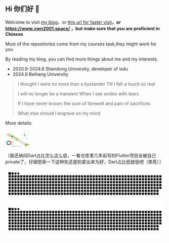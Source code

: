 ## Hi 你们好 👋

Welcome to visit [my blog](https://zwn2001.github.io/)，or [this url for faster visit](https://zwn-2001-github-io.vercel.app)**，or https://www.zwn2001.space/ ，but make sure that you are proficient in Chinese**.


Most of the  repositories come from my courses task,they might work for you


By reading my blog, you can find more things about me and my interests.

- 2020.9-2024.6 Shandong University, developer of isdu
- 2024.9 Beihang University

>I thought I were no more than a bystander Till I felt a touch so real
>
>I will no longer be a transient When I see smiles with tears
>
>If I have never known the sore of farewell and pain of sacrifices
>
>What else should I engrave on my mind


More details:

<img src="./profile-3d-contrib/profile-green-animate.svg" style="zoom:10%;" width="800px"/>

（我还纳闷Dart占比怎么这么低，一看仓库里几年前写的Flutter项目全被自己private了，仔细思索一下这种矢还是别拿出来为好，Dart占比低就低吧（笑死））

![github contribution grid snake animation](https://raw.githubusercontent.com/platane/platane/output/github-contribution-grid-snake-dark.svg#gh-dark-mode-only)![github contribution grid snake animation](https://raw.githubusercontent.com/platane/platane/output/github-contribution-grid-snake.svg#gh-light-mode-only)





